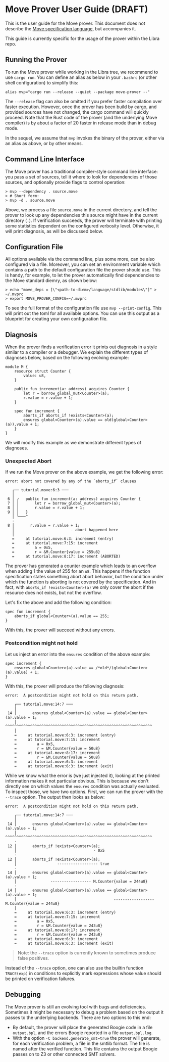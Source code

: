 # Move Prover User Guide (DRAFT)

This is the user guide for the Move prover. This document does not describe the
[Move specification language](spec-lang.md), but accompanies it.

This guide is currently specific for the usage of the prover within the Libra repo.

## Running the Prover

To run the Move prover while working in the Libra tree, we recommend to use `cargo run`. You can define an alias
as below in your `.bashrc` (or other shell configuration) to simplify this:

```shell script
alias mvp="cargo run --release --quiet --package move-prover --"
```

The `--release` flag can also be omitted if you prefer faster compilation over faster execution. However, once the
prover has been build by cargo, and provided sources have not changed, the cargo command will quickly proceed.
Note that the Rust code of the prover (and the underlying Move compiler) is by about a factor of 20 faster in
release mode than in debug mode.

In the sequel, we assume that `mvp` invokes the binary of the prover, either via an alias as above, or by
other means.

## Command Line Interface

The Move prover has a traditional compiler-style command line interface: you pass a set of sources, tell it where to
look for dependencies of those sources, and optionally provide flags to control operation:

```shell script
> mvp --dependency . source.move
> # Short form:
> mvp -d . source.move
```

Above, we process a file `source.move` in the current directory, and tell the prover to look up any dependencies this source
might have in the current directory (`.`). If verification succeeds, the prover will terminate with printing
some statistics dependent on the configured verbosity level. Otherwise, it will print diagnosis, as will be
discussed below.

## Configuration File

All options available via the command line, plus some more, can be also configured via a file. Moreover, you can
set an environment variable which contains a path to the default configuration file the prover should use. This is handy,
for example, to let the prover automatically find dependencies to the Move standard diemry, as shown below:

```shell script
> echo "move_deps = [\"<path-to-diem>/language/stdlib/modules\"]" > ~/.mvprc
> export MOVE_PROVER_CONFIG=~/.mvprc
```

To see the full format of the configuration file use `mvp --print-config`. This will print out the toml for
all available options. You can use this output as a blueprint for creating your own configuration
file.

## Diagnosis

When the prover finds a verification error it prints out diagnosis in a style similar to a compiler or a debugger. We
explain the different types of diagnoses below, based on the following evolving example:

```move
module M {
    resource struct Counter {
        value: u8,
    }

    public fun increment(a: address) acquires Counter {
        let r = borrow_global_mut<Counter>(a);
        r.value = r.value + 1;
    }

    spec fun increment {
        aborts_if aborts_if !exists<Counter>(a);
        ensures global<Counter>(a).value == old(global<Counter>(a)).value + 1;
    }
}
```

We will modify this example as we demonstrate different types of diagnoses.

### Unexpected Abort

If we run the Move prover on the above example, we get the following error:

```
error: abort not covered by any of the `aborts_if` clauses

   ┌── tutorial.move:6:3 ───
   │
 6 │ ╭   public fun increment(a: address) acquires Counter {
 7 │ │       let r = borrow_global_mut<Counter>(a);
 8 │ │       r.value = r.value + 1;
 9 │ │   }
   │ ╰───^
   ·
 8 │       r.value = r.value + 1;
   │                         - abort happened here
   │
   =     at tutorial.move:6:3: increment (entry)
   =     at tutorial.move:7:15: increment
   =         a = 0x5,
   =         r = &M.Counter{value = 255u8}
   =     at tutorial.move:8:17: increment (ABORTED)
```

The prover has generated a counter example which leads to an overflow when adding 1 the value of 255 for an `u8`.
This happens if the function specification states something abort abort behavior, but the condition under which
the function is aborting is not covered by the specification. And in fact, with `aborts_if !exists<Counter>(a)` we
only cover the abort if the resource does not exists, but not the overflow.

Let's fix the above and add the following condition:

```move
spec fun increment {
    aborts_if global<Counter>(a).value == 255;
}
```

With this, the prover will succeed without any errors.

### Postcondition might not hold

Let us inject an error into the `ensures` condition of the above example:

```move
spec increment {
    ensures global<Counter>(a).value == /*old*/(global<Counter>(a).value) + 1;
}
```

With this, the prover will produce the following diagnosis:

```
error:  A postcondition might not hold on this return path.

    ┌── tutorial.move:14:7 ───
    │
 14 │       ensures global<Counter>(a).value == global<Counter>(a).value + 1;
    │       ^^^^^^^^^^^^^^^^^^^^^^^^^^^^^^^^^^^^^^^^^^^^^^^^^^^^^^^^^^^^^^^^^
    │
    =     at tutorial.move:6:3: increment (entry)
    =     at tutorial.move:7:15: increment
    =         a = 0x5,
    =         r = &M.Counter{value = 50u8}
    =     at tutorial.move:8:17: increment
    =         r = &M.Counter{value = 50u8}
    =     at tutorial.move:6:3: increment
    =     at tutorial.move:6:3: increment (exit)
```

While we know what the error is (we just injected it), looking at the printed information makes it not particular
obvious. This is because we don't directly see on which values the `ensures` condition was actually evaluated. To
inspect those, we have two options. First, we can run the prover with the `--trace` option. The output then
looks as below:

```
error:  A postcondition might not hold on this return path.

    ┌── tutorial.move:14:7 ───
    │
 14 │       ensures global<Counter>(a).value == global<Counter>(a).value + 1;
    │       ^^^^^^^^^^^^^^^^^^^^^^^^^^^^^^^^^^^^^^^^^^^^^^^^^^^^^^^^^^^^^^^^^
    ·
 12 │       aborts_if !exists<Counter>(a);
    │                                  - 0x5
    ·
 12 │       aborts_if !exists<Counter>(a);
    │                  ------------------ true
    ·
 14 │       ensures global<Counter>(a).value == global<Counter>(a).value + 1;
    │               ------------------ M.Counter{value = 244u8}
    ·
 14 │       ensures global<Counter>(a).value == global<Counter>(a).value + 1;
    │                                           ------------------ M.Counter{value = 244u8}
    │
    =     at tutorial.move:6:3: increment (entry)
    =     at tutorial.move:7:15: increment
    =         a = 0x5,
    =         r = &M.Counter{value = 243u8}
    =     at tutorial.move:8:17: increment
    =         r = &M.Counter{value = 243u8}
    =     at tutorial.move:6:3: increment
    =     at tutorial.move:6:3: increment (exit)
```

> Note: the `--trace` option is currently known to sometimes produce false positives.

Instead of the `--trace` option, one can also use the builtin function `TRACE(exp)` in conditions to explicitly
mark expressions whose value should be printed on verification failures.

## Debugging

The Move prover is still an evolving tool with bugs and deficiencies. Sometimes it might be necessary to debug
a problem based on the output it passes to the underlying backends. There are two options to this end:

- By default, the prover will place the generated Boogie code in a file `output.bpl`, and the errors Boogie reported
  in a file `output.bpl.log`.
- With the option `-C backend.generate_smt=true` the prover will generate, for each verification problem, a file in
  the smtlib format. The file is named after the verified function. This file contains the output Boogie
  passes on to Z3 or other connected SMT solvers.

